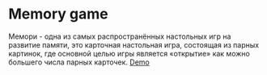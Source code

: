 # Memory game
Мемори - одна из самых распространённых настольных игр на развитие памяти, это карточная настольная игра, состоящая из парных картинок, где основной целью игры является «открытие» как можно большего числа парных карточек.
[Demo](https://nadyasamosiuk.github.io/memory-game/)
